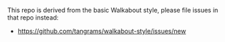 This repo is derived from the basic Walkabout style, please file issues in that repo instead:

- https://github.com/tangrams/walkabout-style/issues/new